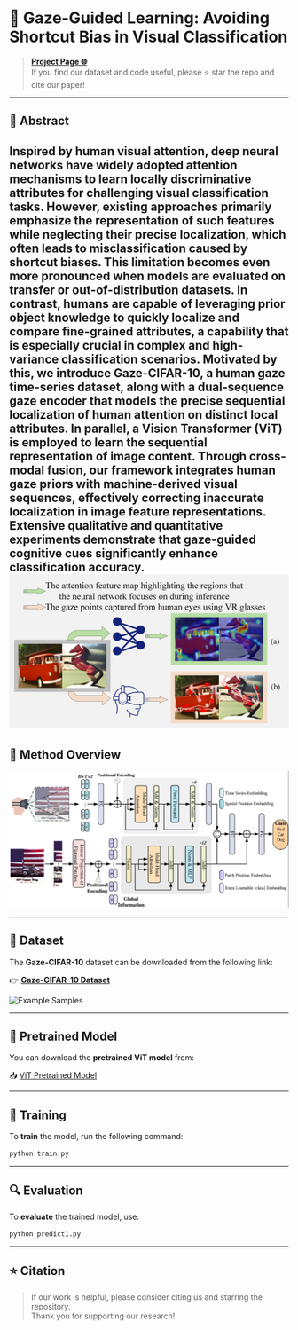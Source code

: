 # 👀 Gaze-Guided Learning: Avoiding Shortcut Bias in Visual Classification

> **[Project Page 🌐](https://szyyjl.github.io/eye_tracking_data.github.io/)**  
> If you find our dataset and code useful, please ⭐ star the repo and cite our paper!

---

## 📜 Abstract
Inspired by human visual attention, deep neural networks have widely adopted attention mechanisms to learn locally discriminative attributes for challenging visual classification tasks. However, existing approaches primarily emphasize the representation of such features while neglecting their precise localization, which often leads to misclassification caused by shortcut biases. This limitation becomes even more pronounced when models are evaluated on transfer or out-of-distribution datasets. In contrast, humans are capable of leveraging prior object knowledge to quickly localize and compare fine-grained attributes, a capability that is especially crucial in complex and high-variance classification scenarios. Motivated by this, we introduce **Gaze-CIFAR-10**, a human gaze time-series dataset, along with a **dual-sequence gaze encoder** that models the precise sequential localization of human attention on distinct local attributes. In parallel, a **Vision Transformer (ViT)** is employed to learn the sequential representation of image content. Through cross-modal fusion, our framework integrates human gaze priors with machine-derived visual sequences, effectively correcting inaccurate localization in image feature representations. Extensive qualitative and quantitative experiments demonstrate that gaze-guided cognitive cues significantly enhance classification accuracy.
![Motivation Figure](https://github.com/rekkles2/Gaze-CIFAR-10/blob/main/Figure/motivation.png)
---

## 🧠 Method Overview
![Model](https://github.com/rekkles2/Gaze-CIFAR-10/blob/main/Figure/model.jpeg)


---

## 📂 Dataset

The **Gaze-CIFAR-10** dataset can be downloaded from the following link:

👉 [**Gaze-CIFAR-10 Dataset**](https://drive.google.com/drive/folders/17zR9bIDWvb0FzSEgR2vXJIKo3w6wKDVB?usp=drive_link)

![Example Samples](https://github.com/rekkles2/Gaze-CIFAR-10/blob/main/Figure/exp.png)

---

## 🧠 Pretrained Model

You can download the **pretrained ViT model** from:

📥 [ViT Pretrained Model](https://drive.google.com/file/d/1FPUIYmZ4ooMbWByXUzBRNGLcrIYvNsxz/view?usp=drive_link)

---

## 🚀 Training

To **train** the model, run the following command:

```bash
python train.py
```

---

## 🔍 Evaluation

To **evaluate** the trained model, use:

```bash
python predict1.py
```

---

## ⭐ Citation

> If our work is helpful, please consider citing us and starring the repository.  
> Thank you for supporting our research!
